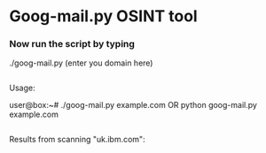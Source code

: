 # Goog-mail.py OSINT tool

### Now run the script by typing

./goog-mail.py (enter you domain here)

```
```

Usage:

user@box:~# ./goog-mail.py example.com OR python goog-mail.py example.com

```
```

Results from scanning "uk.ibm.com":

